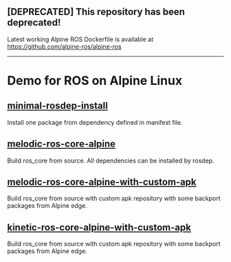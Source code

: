 ## [DEPRECATED] This repository has been deprecated!
Latest working Alpine ROS Dockerfile is available at https://github.com/alpine-ros/alpine-ros

----

# Demo for ROS on Alpine Linux

## [minimal-rosdep-install](minimal-rosdep-install/)

Install one package from dependency defined in manifest file.

## [melodic-ros-core-alpine](melodic-ros-core-alpine/)

Build ros_core from source. All dependencies can be installed by rosdep.

## [melodic-ros-core-alpine-with-custom-apk](melodic-ros-core-alpine-with-custom-apk/)

Build ros_core from source with custom apk repository with some backport packages from Alpine edge.

## [kinetic-ros-core-alpine-with-custom-apk](kinetic-ros-core-alpine-with-custom-apk/)

Build ros_core from source with custom apk repository with some backport packages from Alpine edge.
